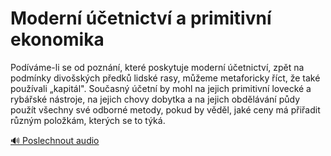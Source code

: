 # Moderní účetnictví a primitivní ekonomika

<speak>
<prosody rate="95%" pitch="+0%">
<emphasis level="strong">Podíváme-li se od poznání, které poskytuje moderní účetnictví, zpět na podmínky divošských předků lidské rasy, můžeme metaforicky říct, že také používali „kapitál".</emphasis> <emphasis level="moderate">Současný účetní by mohl na jejich primitivní lovecké a rybářské nástroje, na jejich chovy dobytka a na jejich obdělávání půdy použít všechny své odborné metody, pokud by věděl, jaké ceny má přiřadit různým položkám, kterých se to týká.</emphasis>
</prosody>
</speak>

[🔊 Poslechnout audio](/data/7-paragraphs/audio/chapter_51/para_007-Podvme-li-se-od-poznn-kter-poskytuje-modern.mp3) 